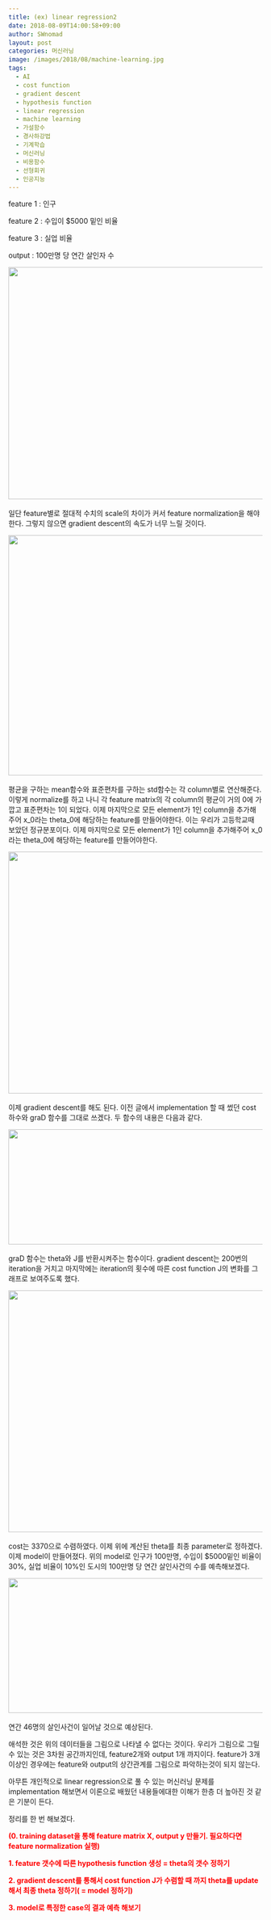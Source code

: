```yaml
---
title: (ex) linear regression2
date: 2018-08-09T14:00:58+09:00
author: SWnomad
layout: post
categories: 머신러닝
image: /images/2018/08/machine-learning.jpg
tags:
  - AI
  - cost function
  - gradient descent
  - hypothesis function
  - linear regression
  - machine learning
  - 가설함수
  - 경사하강법
  - 기계학습
  - 머신러닝
  - 비용함수
  - 선형회귀
  - 인공지능
---
```

feature 1 : 인구

feature 2 : 수입이 $5000 밑인 비율

feature 3 : 실업 비율

output : 100만명 당 연간 살인자 수

<img class="aligncenter size-full wp-image-279" src="/images/2018/08/1-2.png" alt="" width="900" height="460" srcset="/images/2018/08/1-2.png 900w, /images/2018/08/1-2-300x153.png 300w, /images/2018/08/1-2-768x393.png 768w" sizes="(max-width: 900px) 100vw, 900px" /> 

일단 feature별로 절대적 수치의 scale의 차이가 커서 feature normalization을 해야한다. 그렇지 않으면 gradient descent의 속도가 너무 느릴 것이다.

<img class="aligncenter size-full wp-image-280" src="/images/2018/08/1-3.png" alt="" width="900" height="476" srcset="/images/2018/08/1-3.png 900w, /images/2018/08/1-3-300x159.png 300w, /images/2018/08/1-3-768x406.png 768w" sizes="(max-width: 900px) 100vw, 900px" /> 

평균을 구하는 mean함수와 표준편차를 구하는 std함수는 각 column별로 연산해준다. 이렇게 normalize를 하고 나니 각 feature matrix의 각 column의 평균이 거의 0에 가깝고 표준편차는 1이 되었다. 이제 마지막으로 모든 element가 1인 column을 추가해주어 x\_0라는 theta\_0에 해당하는 feature를 만들어야한다. 이는 우리가 고등학교때 보았던 정규분포이다. 이제 마지막으로 모든 element가 1인 column을 추가해주어 x\_0라는 theta\_0에 해당하는 feature를 만들어야한다.

<img class="aligncenter size-full wp-image-281" src="/images/2018/08/1-4.png" alt="" width="900" height="479" srcset="/images/2018/08/1-4.png 900w, /images/2018/08/1-4-300x160.png 300w, /images/2018/08/1-4-768x409.png 768w" sizes="(max-width: 900px) 100vw, 900px" /> 

이제 gradient descent를 해도 된다. 이전 글에서 implementation 할 때 썼던 cost 하수와 graD 함수를 그대로 쓰겠다. 두 함수의 내용은 다음과 같다.

<img class="aligncenter size-full wp-image-282" src="/images/2018/08/1-5.png" alt="" width="900" height="228" srcset="/images/2018/08/1-5.png 900w, /images/2018/08/1-5-300x76.png 300w, /images/2018/08/1-5-768x195.png 768w" sizes="(max-width: 900px) 100vw, 900px" /> 

graD 함수는 theta와 J를 반환시켜주는 함수이다. gradient descent는 200번의 iteration을 거치고 마지막에는 iteration의 횟수에 따른 cost function J의 변화를 그래프로 보여주도록 했다.

<img class="aligncenter size-full wp-image-283" src="/images/2018/08/1-6.png" alt="" width="900" height="479" srcset="/images/2018/08/1-6.png 900w, /images/2018/08/1-6-300x160.png 300w, /images/2018/08/1-6-768x409.png 768w" sizes="(max-width: 900px) 100vw, 900px" /> 

cost는 3370으로 수렴하였다. 이제 위에 계산된 theta를 최종 parameter로 정하겠다. 이제 model이 만들어졌다. 위의 model로 인구가 100만명, 수입이 $5000밑인 비율이 30%, 실업 비율이 10%인 도시의 100만명 당 연간 살인사건의 수를 예측해보겠다.

<img class="aligncenter size-full wp-image-284" src="/images/2018/08/1-4.jpg" alt="" width="862" height="267" srcset="/images/2018/08/1-4.jpg 862w, /images/2018/08/1-4-300x93.jpg 300w, /images/2018/08/1-4-768x238.jpg 768w" sizes="(max-width: 862px) 100vw, 862px" /> 

연간 46명의 살인사건이 일어날 것으로 예상된다.

애석한 것은 위의 데이터들을 그림으로 나타낼 수 없다는 것이다. 우리가 그림으로 그릴 수 있는 것은 3차원 공간까지인데, feature2개와 output 1개 까지이다. feature가 3개 이상인 경우에는 feature와 output의 상간관계를 그림으로 파악하는것이 되지 않는다.

아무튼 개인적으로 linear regression으로 풀 수 있는 머신러닝 문제를 implementation 해보면서 이론으로 배웠던 내용들에대한 이해가 한층 더 높아진 것 같은 기분이 든다.

정리를 한 번 해보겠다.

<span style="color: #ff0000;"><strong>(0. training dataset을 통해 feature matrix X, output y 만들기. 필요하다면 feature normalization 실행)</strong></span>

<span style="color: #ff0000;"><strong>1. feature 갯수에 따른 hypothesis function 생성 = theta의 갯수 정하기</strong></span>

<span style="color: #ff0000;"><strong>2. gradient descent를 통해서 cost function J가 수렴할 때 까지 theta를 update해서 최종 theta 정하기( = model 정하기)</strong></span>

<span style="color: #ff0000;"><strong>3. model로 특정한 case의 결과 예측 해보기</strong></span>